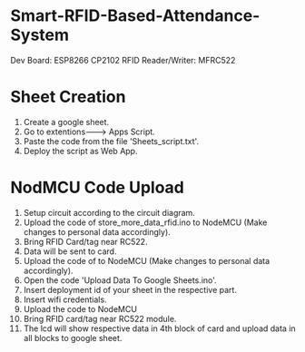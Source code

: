 # Smart-RFID-Based-Attendance-System
Dev Board:   ESP8266 CP2102
RFID Reader/Writer: MFRC522
# Sheet Creation
1. Create a google sheet.
2. Go to extentions---> Apps Script.
3. Paste the code from the file 'Sheets_script.txt'.
4. Deploy the script as Web App.

# NodMCU Code Upload
1. Setup circuit according to the circuit diagram.
2. Upload the code of store_more_data_rfid.ino to NodeMCU (Make changes to personal data accordingly).
3. Bring RFID Card/tag near RC522.
4. Data will be sent to card.
5. Upload the code of to NodeMCU (Make changes to personal data accordingly).
6. Open the code 'Upload Data To Google Sheets.ino'.
7. Insert deployment id of your sheet in the respective part.
8. Insert wifi credentials.
9. Upload the code to NodeMCU
10. Bring RFID card/tag near RC522 module.
11. The lcd will show respective data in 4th block of card and upload data in all blocks to google sheet.
